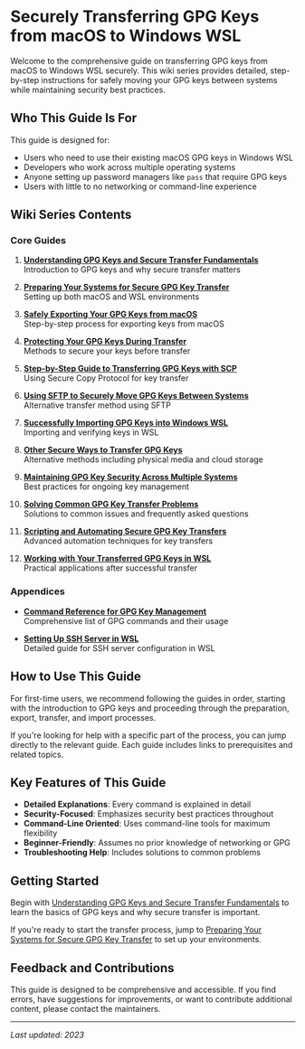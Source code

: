 # Securely Transferring GPG Keys from macOS to Windows WSL

Welcome to the comprehensive guide on transferring GPG keys from macOS to Windows WSL securely. This wiki series provides detailed, step-by-step instructions for safely moving your GPG keys between systems while maintaining security best practices.

## Who This Guide Is For

This guide is designed for:
- Users who need to use their existing macOS GPG keys in Windows WSL
- Developers who work across multiple operating systems
- Anyone setting up password managers like `pass` that require GPG keys
- Users with little to no networking or command-line experience

## Wiki Series Contents

### Core Guides

1. [**Understanding GPG Keys and Secure Transfer Fundamentals**](01-introduction-to-gpg-keys.md)  
   Introduction to GPG keys and why secure transfer matters

2. [**Preparing Your Systems for Secure GPG Key Transfer**](02-prerequisites-and-system-setup.md)  
   Setting up both macOS and WSL environments

3. [**Safely Exporting Your GPG Keys from macOS**](03-exporting-gpg-keys-from-macos.md)  
   Step-by-step process for exporting keys from macOS

4. [**Protecting Your GPG Keys During Transfer**](04-securing-exported-keys.md)  
   Methods to secure your keys before transfer

5. [**Step-by-Step Guide to Transferring GPG Keys with SCP**](05-transferring-keys-using-scp.md)  
   Using Secure Copy Protocol for key transfer

6. [**Using SFTP to Securely Move GPG Keys Between Systems**](06-transferring-keys-using-sftp.md)  
   Alternative transfer method using SFTP

7. [**Successfully Importing GPG Keys into Windows WSL**](07-importing-gpg-keys-in-wsl.md)  
   Importing and verifying keys in WSL

8. [**Other Secure Ways to Transfer GPG Keys**](08-alternative-transfer-methods.md)  
   Alternative methods including physical media and cloud storage

9. [**Maintaining GPG Key Security Across Multiple Systems**](09-security-best-practices.md)  
   Best practices for ongoing key management

10. [**Solving Common GPG Key Transfer Problems**](10-troubleshooting-and-faqs.md)  
    Solutions to common issues and frequently asked questions

11. [**Scripting and Automating Secure GPG Key Transfers**](11-automating-gpg-key-transfers.md)  
    Advanced automation techniques for key transfers

12. [**Working with Your Transferred GPG Keys in WSL**](12-using-gpg-keys-in-wsl.md)  
    Practical applications after successful transfer

### Appendices

- [**Command Reference for GPG Key Management**](appendix-command-reference.md)  
  Comprehensive list of GPG commands and their usage

- [**Setting Up SSH Server in WSL**](appendix-ssh-configuration-guide.md)  
  Detailed guide for SSH server configuration in WSL

## How to Use This Guide

For first-time users, we recommend following the guides in order, starting with the introduction to GPG keys and proceeding through the preparation, export, transfer, and import processes.

If you're looking for help with a specific part of the process, you can jump directly to the relevant guide. Each guide includes links to prerequisites and related topics.

## Key Features of This Guide

- **Detailed Explanations**: Every command is explained in detail
- **Security-Focused**: Emphasizes security best practices throughout
- **Command-Line Oriented**: Uses command-line tools for maximum flexibility
- **Beginner-Friendly**: Assumes no prior knowledge of networking or GPG
- **Troubleshooting Help**: Includes solutions to common problems

## Getting Started

Begin with [Understanding GPG Keys and Secure Transfer Fundamentals](01-introduction-to-gpg-keys.md) to learn the basics of GPG keys and why secure transfer is important.

If you're ready to start the transfer process, jump to [Preparing Your Systems for Secure GPG Key Transfer](02-prerequisites-and-system-setup.md) to set up your environments.

## Feedback and Contributions

This guide is designed to be comprehensive and accessible. If you find errors, have suggestions for improvements, or want to contribute additional content, please contact the maintainers.

---

*Last updated: 2023*
